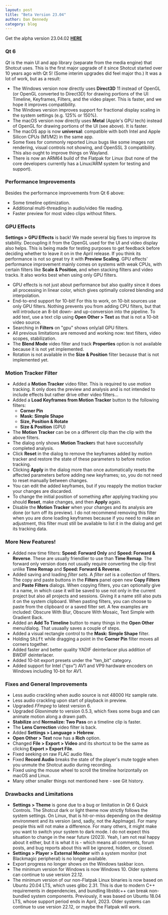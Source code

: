 ```yaml
---
layout: post
title: "Beta Version 23.04"
author: Dan Dennedy
category: blog
---
```


Get the alpha version 23.04.02 [**HERE**](https://github.com/mltframework/shotcut/releases/tag/v23.04.02)

### Qt 6

*Qt* is the main UI and app library (separate from the media engine) that Shotcut uses. This is the first major upgrade of it since Shotcut started over 10 years ago with Qt 5! (Some interim upgrades did feel major tho.) It was a lot of work, but as a result:

- The Windows version now directly uses **Direct3D** 11 instead of OpenGL (or OpenGL converted to Direct3D) for drawing portions of the UI: Timeline, Keyframes, Filters, and the video player. This is faster, and we hope it improves compatibility.
- The Windows version improves support for fractional display scaling in the system settings (e.g. 125% or 150%).
- The macOS version now directly uses **Metal** (Apple's GPU tech) instead of OpenGL for drawing portions of the UI (see above). It is faster.
- The macOS app is now **universal**: compatible with both Intel and Apple Silicon CPUs (M1/M2) in the same app.
- Some fixes for commonly reported Linux bugs like some images not rendering, visual controls not showing, and OpenSSL 3 compatibility. This also ought to improve things on Wayland.
- There is now an ARM64 build of the Flatpak for Linux (but none of the core developers currently has a Linux/ARM system for testing and support).

### Performance Improvements

Besides the performance improvements from Qt 6 above:

- Some timeline optimization.
- Additional multi-threading in audio/video file reading.
- Faster preview for most video clips without filters.

### GPU Effects

**Settings > GPU Effects** is back! We made several big fixes to improve its stability. Decoupling it from the OpenGL used for the UI and video display also helps. This is being made for testing purposes to get feedback before deciding whether to leave it on in the April release. If you think its performance is not so great try it with **Preview Scaling**. GPU effects' performance improvement mainly comes on systems with weak CPUs, with certain filters like **Scale & Position**, and when stacking filters and video tracks. It also works best when using only GPU filters.

- GPU effects is not just about performance but also quality since it does all processing in linear color, which gives optimally colored blending and interpolation.
- End-to-end support for 10-bit! For this to work, on 10-bit sources use only GPU filters. Nothing prevents you from adding CPU filters, but that will introduce an 8-bit down- and up-conversion into the pipeline. To add text, use a text clip using **Open Other > Text** as that is not a 10-bit video source.
- Searching in **Filters** on "gpu" shows only/all GPU filters.
- All previous limitations are removed and working now: text filters, video scopes, stabilization.
- The **Blend Mode** video filter and track **Properties** option is not available because it is not yet implemented.
- Rotation is not available in the **Size & Position** filter because that is not implemented yet.

### Motion Tracker Filter

- Added a **Motion Tracker** video filter. This is required to use motion tracking. It only does the preview and analysis and is not intended to include effects but rather drive other video filters...
- Added a **Load Keyframes from Motion Tracker** button to the following filters:
  - **Corner Pin**
  - **Mask: Simple Shape**
  - **Size, Position & Rotate**
  - **Size & Position** (GPU)
- The **Motion Tracker** can be on a different clip than the clip with the above filters.
- The dialog only shows **Motion Tracker**s that have successfully completed analysis.
- Click **Reset** in the dialog to remove the keyframes added by motion tracker and restore the state of these parameters to before motion tracking.
- Clicking **Apply** in the dialog more than once automatically resets the affected parameters before adding new keyframes; so, you do not need to reset manually between changes.
- You can edit the added keyframes, but if you reapply the motion tracker your changes are discarded.
- To change the initial position of something after applying tracking you should **Reset**, make changes, and then **Apply** again.
- Disable the **Motion Tracker** when your changes and its analysis are done (or turn off its preview). I do not recommend removing this filter when you are done loading keyframes because if you need to make an adjustment, this filter must still be available to list it in the dialog and get its tracking data.

### More New Features!

- Added new time filters: **Speed: Forward Only** and **Speed: Forward & Reverse**. These are usually friendlier to use than **Time Remap**. The forward only version does not usually require converting the clip first unlike **Time Remap** and **Speed: Forward & Reverse**.
- Added saving and loading *filter sets*. A *filter set* is a collection of filters. The copy and paste buttons in the **Filters** panel open new **Copy Filters** and **Paste Filters** dialogs. When copying filters, you can optionally give it a name, in which case it will be saved to use not only in the current project but also all projects and sessions. Giving it a name still also puts it on the system clipboard. When pasting filters, you can choose to paste from the clipboard or a saved filter set. A few examples are included: Obscure With Blur, Obscure With Mosaic, Text Simple with Gradient Back.
- Added an **Add To Timeline** button to many things in the **Open Other** menu/dialog. That usuaally saves a couple of steps.
- Added a visual rectangle control to the **Mask: Simple Shape** filter.
- Holding <kbd>Shift</kbd> while dragging a point in the **Corner Pin** filter moves all corners together.
- Added faster and better quality YADIF deinterlacer plus addition of BWDIF deinterlacer.
- Added 10-bit export presets under the "ten_bit" category.
- Added support for Intel ("qsv") AV1 and VP9 hardware encoders on Windows including 10-bit for AV1.

### Fixes and General Improvements

- Less audio crackling when audio source is not 48000 Hz sample rate.
- Less audio crackling upon start of playback in preview.
- Upgraded *FFmpeg* to latest version 6.
- Upgraded *Glaxnimate* to version 0.5.3, which fixes some bugs and can animate motion along a drawn path.
- **Stabilize** and **Normalize: Two Pass** on a timeline clip is faster.
- The **Lens Correction** video filter is back.
- Added **Settings > Language > Hebrew**.
- **Open Other > Text** now has a **Rich** option.
- Changed **File > Export > Video** and its shortcut to be the same as clicking **Export > Export File**.
- Fixed seeking on raw FLAC audio files.
- Fixed **Record Audio** breaks the state of the player's mute toggle when you unmute the Shotcut audio during recording.
- Fixed using the mouse wheel to scroll the timeline horizontally on macOS and Linux.
- Many other smaller things not mentioned here - see Git history.


### Drawbacks and Limitations

- **Settings > Theme** is gone due to a bug or limitation in Qt 6 Quick Controls. The Shotcut dark or light theme now strictly follows the system settings. On Linux, that is hit-or-miss depending on the desktop environment and its version (and, sadly, not the AppImage). For many people this will not make a difference. For many others, it might make you want to switch your system to dark mode. I do not expect this situation to change in the near future (2023). Yeah, I am not real happy about it either, but it is what it is - which means all comments, forum posts, and bug reports about this will be ignored, hidden, or closed.
- **Settings > Player > External Monitor** with a system monitor (not Blackmagic peripheral) is no longer available.
- Export progress no longer shows on the Windows taskbar icon.
- The minimum version for Windows is now Windows 10. Older systems can continue to use version 22.12.
- The minimum version of our non-Flatpak Linux binaries is now based on Ubuntu 20.04 LTS, which uses glibc 2.31. This is due to modern C++ requirements in dependencies, and bundling libstdc++ can break non-bundled system components. Previously, it was based on Ubuntu 18.04 LTS, whose support period ends in April, 2023. Older systems can continue to use version 22.12, or maybe the Flatpak will work.
